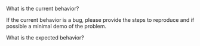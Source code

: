 What is the current behavior?

If the current behavior is a bug, please provide the steps to reproduce and if possible a minimal demo of the problem.

What is the expected behavior?
